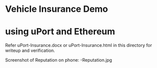 # Vehicle Insurance Demo
# using uPort and Ethereum

Refer uPort-Insurance.docx or uPort-Insurance.html in this directory for writeup and verification.

Screenshot of Reputation on phone:
-Reputation.jpg
